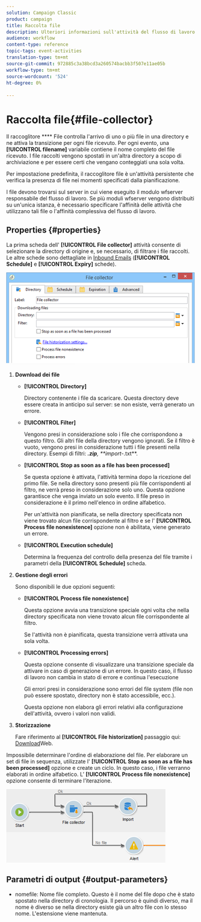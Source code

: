 ```yaml
---
solution: Campaign Classic
product: campaign
title: Raccolta file
description: Ulteriori informazioni sull'attività del flusso di lavoro del raccoglitore file
audience: workflow
content-type: reference
topic-tags: event-activities
translation-type: tm+mt
source-git-commit: 972885c3a38bcd3a260574bacbb3f507e11ae05b
workflow-type: tm+mt
source-wordcount: '524'
ht-degree: 0%

---
```



# Raccolta file{#file-collector}

Il raccoglitore **** File controlla l&#39;arrivo di uno o più file in una directory e ne attiva la transizione per ogni file ricevuto. Per ogni evento, una **[!UICONTROL filename]** variabile contiene il nome completo del file ricevuto. I file raccolti vengono spostati in un&#39;altra directory a scopo di archiviazione e per essere certi che vengano conteggiati una sola volta.

Per impostazione predefinita, il raccoglitore file è un&#39;attività persistente che verifica la presenza di file nei momenti specificati dalla pianificazione.

I file devono trovarsi sul server in cui viene eseguito il modulo wfserver responsabile del flusso di lavoro. Se più moduli wfserver vengono distribuiti su un&#39;unica istanza, è necessario specificare l&#39;affinità delle attività che utilizzano tali file o l&#39;affinità complessiva del flusso di lavoro.

## Properties {#properties}

La prima scheda dell&#39; **[!UICONTROL File collector]** attività consente di selezionare la directory di origine e, se necessario, di filtrare i file raccolti. Le altre schede sono dettagliate in [Inbound Emails](../../workflow/using/inbound-emails.md) (**[!UICONTROL Schedule]** e **[!UICONTROL Expiry]** schede).

![](assets/file_collect_edit.png)

1. **Download dei file**

   * **[!UICONTROL Directory]**

      Directory contenente i file da scaricare. Questa directory deve essere creata in anticipo sul server: se non esiste, verrà generato un errore.

   * **[!UICONTROL Filter]**

      Vengono presi in considerazione solo i file che corrispondono a questo filtro. Gli altri file della directory vengono ignorati. Se il filtro è vuoto, vengono presi in considerazione tutti i file presenti nella directory. Esempi di filtri: ***.zip**, **import-*.txt**.

   * **[!UICONTROL Stop as soon as a file has been processed]**

      Se questa opzione è attivata, l&#39;attività termina dopo la ricezione del primo file. Se nella directory sono presenti più file corrispondenti al filtro, ne verrà preso in considerazione solo uno. Questa opzione garantisce che venga inviato un solo evento. Il file preso in considerazione è il primo nell&#39;elenco in ordine alfabetico.

      Per un&#39;attività non pianificata, se nella directory specificata non viene trovato alcun file corrispondente al filtro e se l&#39; **[!UICONTROL Process file nonexistence]** opzione non è abilitata, viene generato un errore.

   * **[!UICONTROL Execution schedule]**

      Determina la frequenza del controllo della presenza del file tramite i parametri della **[!UICONTROL Schedule]** scheda.

1. **Gestione degli errori**

   Sono disponibili le due opzioni seguenti:

   * **[!UICONTROL Process file nonexistence]**

      Questa opzione avvia una transizione speciale ogni volta che nella directory specificata non viene trovato alcun file corrispondente al filtro.

      Se l&#39;attività non è pianificata, questa transizione verrà attivata una sola volta.

   * **[!UICONTROL Processing errors]**

      Questa opzione consente di visualizzare una transizione speciale da attivare in caso di generazione di un errore. In questo caso, il flusso di lavoro non cambia in stato di errore e continua l&#39;esecuzione

      Gli errori presi in considerazione sono errori del file system (file non può essere spostato, directory non è stato accessibile, ecc.).

      Questa opzione non elabora gli errori relativi alla configurazione dell&#39;attività, ovvero i valori non validi.

1. **Storizzazione**

   Fare riferimento al **[!UICONTROL File historization]** passaggio qui: [Download](../../workflow/using/web-download.md)Web.

Impossibile determinare l&#39;ordine di elaborazione del file. Per elaborare un set di file in sequenza, utilizzate l&#39; **[!UICONTROL Stop as soon as a file has been processed]** opzione e create un ciclo. In questo caso, i file verranno elaborati in ordine alfabetico. L’ **[!UICONTROL Process file nonexistence]** opzione consente di terminare l’iterazione.

![](assets/file_collect_loop.png)

## Parametri di output {#output-parameters}

* nomefile: Nome file completo. Questo è il nome del file dopo che è stato spostato nella directory di cronologia. Il percorso è quindi diverso, ma il nome è diverso se nella directory esiste già un altro file con lo stesso nome. L&#39;estensione viene mantenuta.
